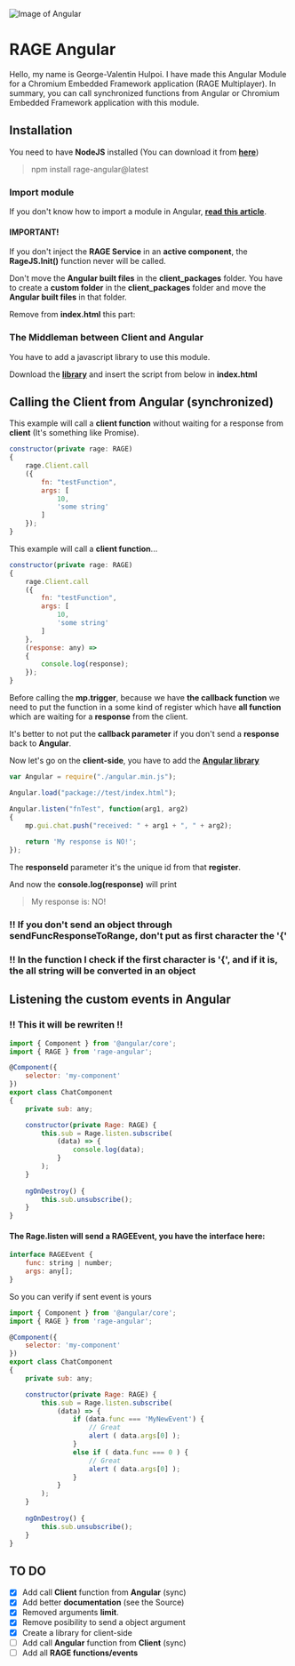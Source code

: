![Image of Angular](https://angular.io/assets/images/logos/angular/angular.png)

# RAGE Angular

Hello, my name is George-Valentin Hulpoi. I have made this Angular Module for a Chromium Embedded Framework application (RAGE Multiplayer). In summary, you can call synchronized functions from Angular or Chromium Embedded Framework application with this module.

## Installation

You need to have **NodeJS** installed (You can download it from **[here](https://nodejs.org)**)
> npm install rage-angular@latest

### Import module

If you don't know how to import a module in Angular, **[read this article](https://angular.io/guide/ngmodule)**.

#### IMPORTANT!
If you don't inject the **RAGE Service** in an **active component**, the **RageJS.Init()** function never will be called.

Don't move the **Angular built files** in the **client_packages** folder. You have to create a **custom folder** in the **client_packages** folder and move the **Angular built files** in that folder.

Remove from **index.html** this part:
> <base href="/">
 
### The Middleman between Client and Angular

You have to add a javascript library to use this module.

Download the **[library](https://github.com/Armyw0w/RAGEAngular/blob/master/middleman.min.js)** and insert the script from below in **index.html**
> <script type="text/javascript" src="middleman.min.js"></script>
 
## Calling the Client from Angular (synchronized) 

This example will call a **client function** without waiting for a response from **client** (It's something like Promise).
```javascript
constructor(private rage: RAGE)
{
	rage.Client.call
	({
		fn: "testFunction",
		args: [
			10,
			'some string'
		]
	});
}
```
This example will call a **client function**... 
```javascript
constructor(private rage: RAGE)
{
	rage.Client.call
	({
		fn: "testFunction",
		args: [
			10,
			'some string'
		]
	},
	(response: any) =>
	{
		console.log(response);
	});
}
```
Before calling the **mp.trigger**, because we have **the callback function** we need to put the function in a some kind of register which have **all function** which are waiting for a **response** from the client.

It's better to not put the **callback parameter** if you don't send a **response** back to **Angular**.

Now let's go on the **client-side**, you have to add the [**Angular library**](https://github.com/Armyw0w/RAGEAngular/tree/master/Client)


```javascript
var Angular = require("./angular.min.js");

Angular.load("package://test/index.html");

Angular.listen("fnTest", function(arg1, arg2) 
{
	mp.gui.chat.push("received: " + arg1 + ", " + arg2);
	
	return 'My response is NO!';
});
```
The **responseId** parameter it's the unique id from that **register**.

And now the **console.log(response)** will print
> My response is: NO!

### !! If you don't send an object through sendFuncResponseToRange, don't put as first character the '{'
### !! In the function I check if the first character is '{', and if it is, the all string will be converted in an object

## Listening the custom events in Angular
### !! This it will be rewriten !!

```javascript
import { Component } from '@angular/core'; 
import { RAGE } from 'rage-angular'; 

@Component({ 
	selector: 'my-component' 
}) 
export class ChatComponent 
{ 
	private sub: any;

	constructor(private Rage: RAGE) { 
		this.sub = Rage.listen.subscribe( 
			(data) => { 
				console.log(data); 
			} 
		); 
	} 
	
	ngOnDestroy() {
		this.sub.unsubscribe();
	}
}
```
#### The Rage.listen will send a RAGEEvent, you have the interface here:
```javascript
interface RAGEEvent {
    func: string | number;
    args: any[];
}
```

So you can verify if sent event is yours
```javascript
import { Component } from '@angular/core'; 
import { RAGE } from 'rage-angular'; 

@Component({ 
	selector: 'my-component' 
}) 
export class ChatComponent 
{ 
	private sub: any;

	constructor(private Rage: RAGE) { 
		this.sub = Rage.listen.subscribe( 
			(data) => { 
				if (data.func === 'MyNewEvent') { 
					// Great 
					alert ( data.args[0] ); 
				}
				else if ( data.func === 0 ) { 
					// Great 
					alert ( data.args[0] ); 
				} 
			} 
		); 
	} 
	
	ngOnDestroy() {
		this.sub.unsubscribe();
	}
}
```


## TO DO

- [x] Add call **Client** function from **Angular** (sync)
- [x] Add better **documentation** (see the Source)
- [x] Removed arguments **limit**.
- [x] Remove posibility to send a object argument
- [x] Create a library for client-side
- [ ] Add call **Angular** function from **Client** (sync)
- [ ] Add all **RAGE functions/events**
